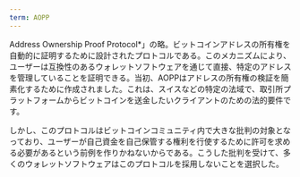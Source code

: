 ```yaml
---
term: AOPP
---
```

Address Ownership Proof Protocol*」の略。ビットコインアドレスの所有権を自動的に証明するために設計されたプロトコルである。このメカニズムにより、ユーザーは互換性のあるウォレットソフトウェアを通じて直接、特定のアドレスを管理していることを証明できる。当初、AOPPはアドレスの所有権の検証を簡素化するために作成されました。これは、スイスなどの特定の法域で、取引所プラットフォームからビットコインを送金したいクライアントのための法的要件です。

しかし、このプロトコルはビットコインコミュニティ内で大きな批判の対象となっており、ユーザーが自己資金を自己保管する権利を行使するために許可を求める必要があるという前例を作りかねないからである。こうした批判を受けて、多くのウォレットソフトウェアはこのプロトコルを採用しないことを選択した。